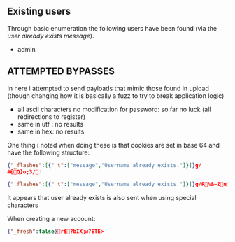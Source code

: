 ## Existing users
Through basic enumeration the following users have been found (via the *user already exists message*).
- admin

## ATTEMPTED BYPASSES

In here i attempted to send payloads that mimic those found in upload (though changing how it is basically a fuzz to try to break application logic)

- all ascii characters no modification for password: so far no luck (all redirections to register)
- same in utf : no results 
- same in hex: no results 

One thing i noted when doing these is that cookies are set in base 64 and have the following structure:

```json
{"_flashes":[{" t":["message","Username already exists."]}]}g/
#�Q}o;3/˦

{"_flashes":[{" t":["message","Username already exists."]}]}g/R%&~ZuʻT
```

It appears that user already exists is also sent when using special characters 

When creating a new account:

```json
{"_fresh":false}r$?bIXڒw?ETE>
```